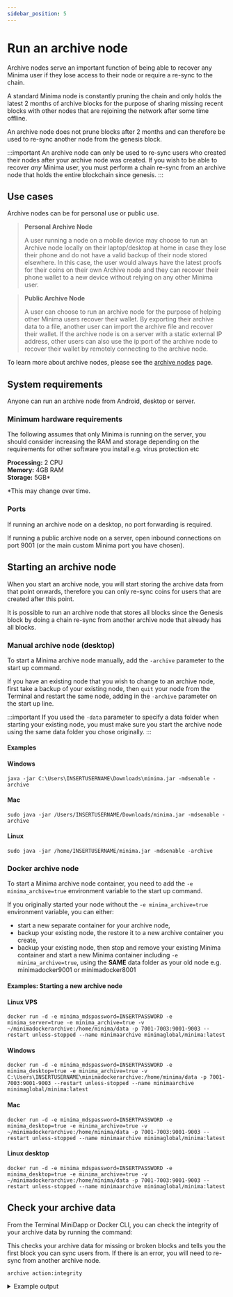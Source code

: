 ```yaml
---
sidebar_position: 5
---
```


# Run an archive node

Archive nodes serve an important function of being able to recover any Minima user if they lose access to their node or require a re-sync to the chain.

A standard Minima node is constantly pruning the chain and only holds the latest 2 months of archive blocks for the purpose of sharing missing recent blocks with other nodes that are rejoining the network after some time offline.

An archive node does not prune blocks after 2 months and can therefore be used to re-sync another node from the genesis block.

:::important
An archive node can only be used to re-sync users who created their nodes after your archive node was created. If you wish to be able to recover *any* Minima user, you must perform a chain re-sync from an archive node that holds the entire blockchain since genesis.
:::

## Use cases 

Archive nodes can be for personal use or public use.

<!-- There are two methods for using an archive node for recovery purposes:

1. Exporting the archive data from the node to a file (recommended)

2. Connecting to the archive node remotely using its ip address and port number minima is running on e.g. 100.100.100.100:9001

A returning user has two options for re-syncing from an Archive node:

- **Chain re-sync:** to be used when the user still has access to their node but is on the wrong chain or is unable to catch up to the latest tip block as a result of being offline for too long. <br/>
In the case of a chain re-sync, the user's node will not be wiped, only re-synced to the latest tip block.

- **Seed re-sync:** to be used if a user has lost access to their node or device completely; they can restore access to their funds by doing a seed re-sync from a newly created node. Their 24 word Seed Phrase is required.

:::warning
A Seed re-sync should only ever be used as a last resort in the case a user has no valid backup to restore.
::: -->

> **Personal Archive Node**
> 
> A user running a node on a mobile device may choose to run an Archive node locally on their laptop/desktop at home in case they lose their phone and do not have a valid backup of their node stored elsewhere. In this case, the user would always have the latest proofs for their coins on their own Archive node and they can recover their phone wallet to a new device without relying on any other Minima user.

> **Public Archive Node**
> 
> A user can choose to run an archive node for the purpose of helping other Minima users recover their wallet. By exporting their archive data to a file, another user can import the archive file and recover their wallet.
If the archive node is on a server with a static external IP address, other users can also use the ip:port of the archive node to recover their wallet by remotely connecting to the archive node. 

To learn more about archive nodes, please see the [archive nodes](/docs/learn/minima/aboutarchivenodes) page.

## System requirements

Anyone can run an archive node from Android, desktop or server.

### Minimum hardware requirements

The following assumes that only Minima is running on the server, you should consider increasing the RAM and storage depending on the requirements for other software you install e.g. virus protection etc

**Processing:** 2 CPU <br/>
**Memory:** 4GB RAM<br/>
**Storage:** 5GB*

*This may change over time.

### Ports

If running an archive node on a desktop, no port forwarding is required.

If running a public archive node on a server, open inbound connections on port 9001 (or the main custom Minima port you have chosen). 


## Starting an archive node

When you start an archive node, you will start storing the archive data from that point onwards, therefore you can only re-sync coins for users that are created after this point.

It is possible to run an archive node that stores all blocks since the Genesis block by doing a chain re-sync from another archive node that already has all blocks.


### Manual archive node (desktop)
To start a Minima archive node manually, add the `-archive` parameter to the start up command. 

If you have an existing node that you wish to change to an archive node, first take a backup of your existing node, then `quit` your node from the Terminal and restart the same node, adding in the `-archive` parameter on the start up line. 

:::important
If you used the `-data` parameter to specify a data folder when starting your existing node, you must make sure you start the archive node using the same data folder you chose originally.
:::

#### Examples 

#### Windows
```
java -jar C:\Users\INSERTUSERNAME\Downloads\minima.jar -mdsenable -archive
```
#### Mac
```
sudo java -jar /Users/INSERTUSERNAME/Downloads/minima.jar -mdsenable -archive
```
#### Linux
```
sudo java -jar /home/INSERTUSERNAME/minima.jar -mdsenable -archive
```

### Docker archive node

To start a Minima archive node container, you need to add the `-e minima_archive=true` environment variable to the start up command. 

If you originally started your node without the `-e minima_archive=true` environment variable, you can either:
- start a new separate container for your archive node,
- backup your existing node, the restore it to a new archive container you create, 
- backup your existing node, then stop and remove your existing Minima container and start a new Minima container including `-e minima_archive=true`, using the **SAME** data folder as your old node e.g. minimadocker9001 or minimadocker8001

#### Examples: Starting a new archive node

#### Linux VPS
```
docker run -d -e minima_mdspassword=INSERTPASSWORD -e minima_server=true -e minima_archive=true -v ~/minimadockerarchive:/home/minima/data -p 7001-7003:9001-9003 --restart unless-stopped --name minimaarchive minimaglobal/minima:latest
```
#### Windows
```
docker run -d -e minima_mdspassword=INSERTPASSWORD -e minima_desktop=true -e minima_archive=true -v C:\Users\INSERTUSERNAME\minimadockerarchive:/home/minima/data -p 7001-7003:9001-9003 --restart unless-stopped --name minimaarchive minimaglobal/minima:latest
```
#### Mac
```
docker run -d -e minima_mdspassword=INSERTPASSWORD -e minima_desktop=true -e minima_archive=true -v ~/minimadockerarchive:/home/minima/data -p 7001-7003:9001-9003 --restart unless-stopped --name minimaarchive minimaglobal/minima:latest
```
#### Linux desktop
```
docker run -d -e minima_mdspassword=INSERTPASSWORD -e minima_desktop=true -e minima_archive=true -v ~/minimadockerarchive:/home/minima/data -p 7001-7003:9001-9003 --restart unless-stopped --name minimaarchive minimaglobal/minima:latest
```


## Check your archive data

From the Terminal MiniDapp or Docker CLI, you can check the integrity of your archive data by running the command:

This checks your archive data for missing or broken blocks and tells you the first block you can sync users from. If there is an error, you will need to re-sync from another archive node.

```
archive action:integrity
```

<details>
<summary> Example output </summary>

```
archive action:integrity
{
  "command":"archive",
  "params":{
    "action":"integrity"
  },
  "status":true,
  "pending":false,
  "response":{
    "message":"Archive integrity check completed",
    "start":1,
    "blocks":6443,
    "cascade":true,
    "errors":0,
    "recommend":"Your ArchiveDB is correct and has no errors."
  }
}
```

</details>
